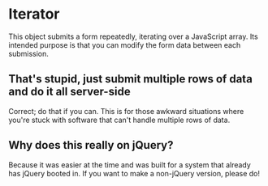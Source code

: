 # Iterator
This object submits a form repeatedly, iterating over a JavaScript array. Its intended purpose is that you can modify the form data between each submission.

## That's stupid, just submit multiple rows of data and do it all server-side
Correct; do that if you can. This is for those awkward situations where you're stuck with software that can't handle multiple rows of data.

## Why does this really on jQuery?
Because it was easier at the time and was built for a system that already has jQuery booted in. If you want to make a non-jQuery version, please do!